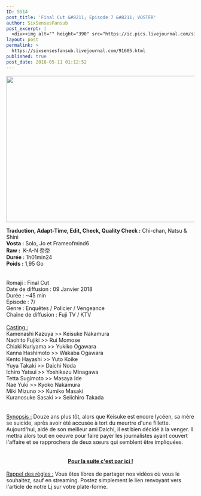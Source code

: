 ```yaml
---
ID: 5514
post_title: 'Final Cut &#8211; Episode 7 &#8211; VOSTFR'
author: SixSensesFansub
post_excerpt: |
  <div><img alt="" height="390" src="https://ic.pics.livejournal.com/sixsensesfansub/28580493/91460/91460_600.jpg" width="600"></div><p></p><p></p><b>Traduction, Adapt-Time, Edit, Check, Quality Check :</b> Chi-chan, Natsu &amp; Shini<br><b>Vosta :</b> Solo, Jo et Frameofmind6<br><b>Raw :</b> &nbsp;K-A-N &#22856;&#22856;<br><b>Dur&eacute;e :</b> 1h01min24<br><b>Poids :</b> 1,95 Go<br><br><br>Romaji : Final Cut<br>Date de diffusion : 09 Janvier 2018<br>Dur&eacute;e : ~45 min<br>Episode : 7/<br>Genre : Enqu&ecirc;tes / Policier / Vengeance<br>Cha&icirc;ne de diffusion : Fuji TV / KTV<br><br><u>Casting :</u><br>Kamenashi Kazuya &gt;&gt; Keisuke Nakamura<br>Naohito Fujiki &gt;&gt; Rui Momose<br>Chiaki Kuriyama &gt;&gt; Yukiko Ogawara<br>Kanna Hashimoto &gt;&gt; Wakaba Ogawara<br>Kento Hayashi &gt;&gt; Yuto Koike<br>Yuya Takaki &gt;&gt; Daichi Noda<br>Ichiro Yatsui &gt;&gt; Yoshikazu Minagawa<br>Tetta Sugimoto &gt;&gt; Masaya Ide<br>Nae Yuki &gt;&gt; Kyoko Nakamura<br>Miki Mizuno &gt;&gt; Kumiko Masaki<br>Kuranosuke Sasaki &gt;&gt; Seiichiro Takada<br><br><br><u>Synopsis :</u> Douze ans plus t&ocirc;t, alors que Keisuke est encore lyc&eacute;en, sa m&egrave;re se suicide, apr&egrave;s avoir &eacute;t&eacute; accus&eacute;e &agrave; tort du meurtre d'une fillette. Aujourd'hui, aid&eacute; de son meilleur ami Daichi, il est bien d&eacute;cid&eacute; &agrave; la venger. Il mettra alors tout en oeuvre pour faire payer les journalistes ayant couvert l'affaire et se rapprochera de deux s&oelig;urs qui semblent &ecirc;tre impliqu&eacute;es.<br><br><br><div><a href="http://six-senses.actifforum.com/t7938-final-cut-episode-7-vostfr#69745" rel="nofollow"><b>Pour la suite c'est par ici !</b></a></div><br><u>Rappel des r&egrave;gles :</u> Vous &ecirc;tes libres de partager nos vid&eacute;os o&ugrave; vous le souhaitez, sauf en streaming. Postez simplement le lien renvoyant vers l'article de notre Lj sur votre plate-forme.
layout: post
permalink: >
  https://sixsensesfansub.livejournal.com/91605.html
published: true
post_date: 2018-05-11 01:12:52
---
```

<div style="text-align:center"><img alt="" height="390" src="https://united-subs.dearclouds.com/wp-content/uploads/2018/04/8b7f44e1a069559063f6f0780e78605a.jpg" width="600" /></div><p style="text-align: center;"></p><p style="text-align: center;"></p><b>Traduction, Adapt-Time, Edit, Check, Quality Check :</b> Chi-chan, Natsu &amp; Shini<br /><b>Vosta :</b> Solo, Jo et Frameofmind6<br /><b>Raw :</b> &nbsp;K-A-N 奈奈<br /><b>Dur&eacute;e :</b> 1h01min24<br /><b>Poids :</b> 1,95 Go<br /><br /><br />Romaji : Final Cut<br />Date de diffusion : 09 Janvier 2018<br />Dur&eacute;e : ~45 min<br />Episode : 7/<br />Genre : Enqu&ecirc;tes / Policier / Vengeance<br />Cha&icirc;ne de diffusion : Fuji TV / KTV<br /><br /><u>Casting :</u><br />Kamenashi Kazuya &gt;&gt; Keisuke Nakamura<br />Naohito Fujiki &gt;&gt; Rui Momose<br />Chiaki Kuriyama &gt;&gt; Yukiko Ogawara<br />Kanna Hashimoto &gt;&gt; Wakaba Ogawara<br />Kento Hayashi &gt;&gt; Yuto Koike<br />Yuya Takaki &gt;&gt; Daichi Noda<br />Ichiro Yatsui &gt;&gt; Yoshikazu Minagawa<br />Tetta Sugimoto &gt;&gt; Masaya Ide<br />Nae Yuki &gt;&gt; Kyoko Nakamura<br />Miki Mizuno &gt;&gt; Kumiko Masaki<br />Kuranosuke Sasaki &gt;&gt; Seiichiro Takada<br /><br /><br /><u>Synopsis :</u> Douze ans plus t&ocirc;t, alors que Keisuke est encore lyc&eacute;en, sa m&egrave;re se suicide, apr&egrave;s avoir &eacute;t&eacute; accus&eacute;e &agrave; tort du meurtre d&#39;une fillette. Aujourd&#39;hui, aid&eacute; de son meilleur ami Daichi, il est bien d&eacute;cid&eacute; &agrave; la venger. Il mettra alors tout en oeuvre pour faire payer les journalistes ayant couvert l&#39;affaire et se rapprochera de deux s&oelig;urs qui semblent &ecirc;tre impliqu&eacute;es.<br /><br /><br /><div style="text-align:center"><a href="http://six-senses.actifforum.com/t7938-final-cut-episode-7-vostfr#69745" rel="nofollow"><b>Pour la suite c&#39;est par ici !</b></a></div><br /><u>Rappel des r&egrave;gles :</u> Vous &ecirc;tes libres de partager nos vid&eacute;os o&ugrave; vous le souhaitez, sauf en streaming. Postez simplement le lien renvoyant vers l&#39;article de notre Lj sur votre plate-forme.